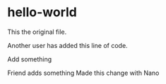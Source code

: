 # hello-world

This the original file.



Another user has added this line of code.

Add something

Friend adds something
Made this change with Nano
